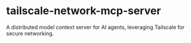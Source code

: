# tailscale-network-mcp-server
A distributed model context server for AI agents, leveraging Tailscale for secure networking.
